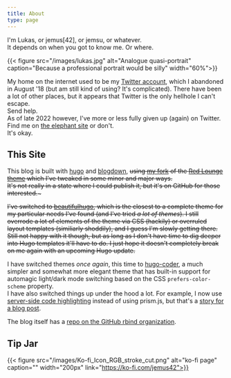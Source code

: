 ```yaml
---
title: About
type: page
---
```


I'm Lukas, or jemus[42], or jemsu, or whatever.  
It depends on when you got to know me. Or where.  

{{< figure src="/images/lukas.jpg" alt="Analogue quasi-portrait" caption="Because a professional portrait would be silly" width="60%">}}

My home on the internet used to be my [Twitter account](https://twitter.com/jemus42), which I abandoned in August '18 (but am still kind of using? It's complicated). There have been a lot of other places, but it appears that Twitter is the only hellhole I can't escape.  
Send help.  
As of late 2022 however, I've more or less fully given up (again) on Twitter.  
Find me on [the elephant site](https://norden.social/@jemsu) or don't.  
It's okay.

## This Site

This blog is built with [hugo](https://gohugo.io) and [blogdown](https://github.com/rstudio/blogdown), ~~using [my fork](https://github.com/jemus42/hugo-redlounge-jemsu) of the [Red Lounge theme](https://themes.gohugo.io/redlounge/) which I've tweaked in some minor and major ways.  
It's not really in a state where I could publish it, but it's on GitHub for those interested.~~~

~~I've switched to [beautifulhugo](https://github.com/halogenica/beautifulhugo), which is the closest to a complete theme for my particular needs I've found (and I've tried *a lot of themes*). I still overrode a lot of elements of the theme via CSS (hackily) or overruled layout templates (similiarly shoddily), and I guess I'm slowly getting there. Still not happy with it though, but as long as I don't have time to dig deeper into Hugo templates it'll have to do. I just hope it doesn't completely break on me again with an upcoming Hugo update.~~

I have switched themes *once again*, this time to [hugo-coder](https://github.com/luizdepra/hugo-coder/), a much simpler and somewhat more elegant theme that has built-in support for automagic light/dark mode switching based on the CSS `prefers-color-scheme` property.  
I have also switched things up under the hood a lot. For example, I now use [server-side code highlighting](https://ropensci.org/technotes/2020/04/30/code-highlighting/) instead of using prism.js, but that's a [story for a blog post](/2020/05/migrating-themes-and-overhauling-the-rest).

The blog itself has a [repo on the GitHub rbind organization](https://github.com/rbind/blog.jemu.name).


## Tip Jar

{{< figure src="/images/Ko-fi_Icon_RGB_stroke_cut.png" alt="ko-fi page" caption="" width="200px" link="https://ko-fi.com/jemus42">}}
